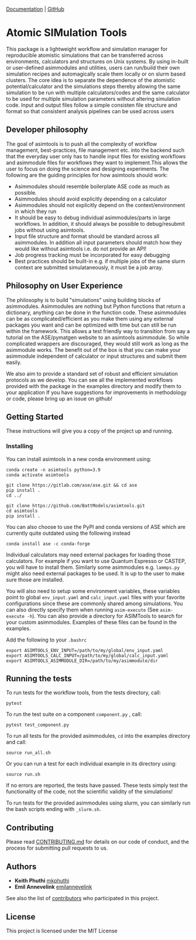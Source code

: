 <!-- <img src="../figures/logo.png" alt="drawing" width="150"/> -->
<!-- [![code coverage](https://img.shields.io/codecov/c/gh/materialsproject/jobflow/main)](https://codecov.io/gh/materialsproject/jobflow/) -->
<!-- [![pypi version](https://img.shields.io/pypi/v/jobflow?color=blue)](https://pypi.org/project/jobflow/) -->
<!-- ![supported python versions](https://img.shields.io/pypi/pyversions/jobflow) -->
<!-- [![DOI](https://joss.theoj.org/papers/10.21105/joss.05995/status.svg)](https://doi.org/10.21105/joss.05995) -->

[Documentation](https://battmodels.github.io/asimtools/) | [GitHub](https://github.com/BattModels/asimtools)

# Atomic SIMulation Tools

This package is a lightweight workflow and simulation manager for reproducible
atomistic simulations that can be transferred across environments, calculators
and structures on Unix systems. By using in-built or user-defined asimmodules
and utilities, users can run/build their own simulation recipes and
automagically scale them locally or on slurm based clusters. The core idea is
to separate the dependence of the atomistic potential/calculator and the
simulations steps thereby allowing the same simulation to be run with multiple
calculators/codes and the same calculator to be used for multiple simulation
parameters without altering simulation code. Input and output files follow a
simple consisten file structure and format so that consistent analysis
pipelines can be used across users

## Developer philosophy
The goal of asimtools is to push all the complexity of workflow management,
best-practices, file management etc. into the backend such that the everyday
user only has to handle input files for existing workflows and asimmodule files
for workflows they want to implement.This allows the user to focus on doing the
science and designing experiments. The following are the guiding principles for
how asimtools should work:

- Asimmodules should resemble boilerplate ASE code as much as possible.
- Asimmodules should avoid explicitly depending on a calculator
- Asimmodules should not explicitly depend on the context/environment in which 
  they run
- It should be easy to debug individual asimmodules/parts in large workflows.
  In addition, it should always be possible to debug/resubmit jobs without
  using asimtools.
- Input file structure and format should be standard across all asimmodules. In
  addition all input parameters should match how they would like without
  asimtools i.e. do not provide an API!
- Job progress tracking must be incorporated for easy debugging
- Best practices should be built-in e.g. if multiple jobs of the same slurm
  context are submitted simulataneously, it must be a job array.

## Philosophy on User Experience
The philosophy is to build "simulations" using building blocks of asimmodules.
Asimmodules are nothing but Python functions that return a dictionary, anything
can be done in the function code. These asimmodules can be as
complicated/efficient as you make them using any external packages you want and
can be optimized with time but can still be run within the framework. This
allows a test friendly way to transition from say a tutorial on the
ASE/pymatgen website to an asimtools asimmodule. So while complicated wrappers
are discouraged, they would still work as long as the asimmodule works. The
benefit out of the box is that you can make your asimmodule independent of
calculator or input structures and submit them easily.

We also aim to provide a standard set of robust and efficient simulation
protocols as we develop. You can see all the implemented workflows provided
with the package in the examples directory and modify them to your application
If you have suggestions for improvements in methodology or code, please bring
up an issue on github!

## Getting Started

These instructions will give you a copy of the project up and running.

### Installing
You can install asimtools in a new conda environment using:
```
conda create -n asimtools python=3.9
conda activate asimtools

git clone https://gitlab.com/ase/ase.git && cd ase
pip install .
cd ../

git clone https://github.com/BattModels/asimtools.git
cd asimtools
pip install .
```

You can also choose to use the PyPI and conda versions of ASE which are
currently quite outdated using the following instead

```
conda install ase -c conda-forge
```

Individual calculators may need external packages for loading those
calculators. For example if you want to use Quantum Espresso or CASTEP, you
will have to install them. Similarly some asimmodules e.g. `lammps.py` might
also need external packages to be used. It is up to the user to make sure those
are installed.

You will also need to setup some environment variables, these variables point
to global `env_input.yaml` and `calc_input.yaml` files with your favorite
configurations since these are commonly shared among simulations. You can also
directly specify them when running `asim-execute` (See `asim-execute -h`). You
can also provide a directory for ASIMTools to search for your custom
asimmodules. Examples of these files can be found in the examples.

Add the following to your `.bashrc`
```
export ASIMTOOLS_ENV_INPUT=/path/to/my/global/env_input.yaml
export ASIMTOOLS_CALC_INPUT=/path/to/my/global/calc_input.yaml
export ASIMTOOLS_ASIMMODULE_DIR=/path/to/my/asimmodule/dir
```

## Running the tests

To run tests for the workflow tools, from the tests directory, call:

    pytest

To run the test suite on a component `component.py` , call:

    pytest test_component.py

To run all tests for the provided asimmodules, `cd` into the examples directory
and call:

    source run_all.sh

Or you can run a test for each individual example in its directory using:

    source run.sh

If no errors are reported, the tests have passed. These tests simply test the
functionality of the code, not the scientific validity of the simulations!

To run tests for the provided asimmodules using slurm, you can similarly run
the bash scripts ending with `_slurm.sh`.
    
## Contributing

Please read [CONTRIBUTING.md](CONTRIBUTING.md) for details on our code
of conduct, and the process for submitting pull requests to us.

## Authors

  - **Keith Phuthi**
    [mkphuthi](https://github.com/mkphuthi)
  - **Emil Annevelink**
    [emilannevelink](https://github.com/emilannevelink)

See also the list of
[contributors](https://github.com/BattModels/asimtools.git/contributors)
who participated in this project.

## License

This project is licensed under the MIT License

<!-- ## Acknowledgments

  - Hat tip to anyone whose code is used -->
